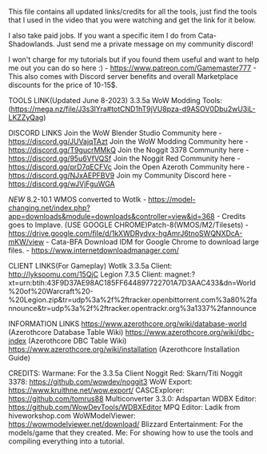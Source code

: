 This file contains all updated links/credits for all the tools, just find the tools that I used in the video that you were watching and get the link for it below.

I also take paid jobs. If you want a specific item I do from Cata-Shadowlands. Just send me a private message on my community discord!
 
I won't charge for my tutorials but if you found them useful and want to help me out you can do so here :) - https://www.patreon.com/Gamemaster777 - This also comes with Discord server benefits and overall Marketplace discounts for the price of 10-15$.

TOOLS LINK(Updated June 8-2023)
3.3.5a WoW Modding Tools: (https://mega.nz/file/J3s3lYra#totCND1hT9jVU8pza-d9ASOV0Dbu2wU3iL-LKZZyQag)

DISCORD LINKS
Join the WoW Blender Studio Community here - https://discord.gg/JUVajqTAzt
Join the WoW Modding Community here - https://discord.gg/T9gucrMMkQ
Join the Noggit 3378 Community here - https://discord.gg/95u6VfVQSf
Join the Noggit Red Community here - https://discord.gg/prD7qECFVc
Join the Open Azeroth Community here - https://discord.gg/NJxAEPFBV9
Join my Community Discord here - https://discord.gg/wJVjFguWGA
 
 *NEW* 8.2-10.1 WMOS converted to Wotlk - https://model-changing.net/index.php?app=downloads&module=downloads&controller=view&id=368 - Credits goes to Implave.
(USE GOOGLE CHROME)Patch-8(WMOS/M2/Tilesets) - https://drive.google.com/file/d/1kXWDRydvx-hgAmrJ6tnoSWQNXDcA-mKW/view - Cata-BFA
Download IDM for Google Chrome to download large files. - https://www.internetdownloadmanager.com/
 
CLIENT LINKS(For Gameplay)
Wotlk 3.3.5a Client: http://lyksoomu.com/15QjC
Legion 7.3.5 Client: magnet:?xt=urn:btih:43F9D37AE98AC185FF644897722701A7D3AAC433&dn=World%20of%20Warcraft%20-%20Legion.zip&tr=udp%3a%2f%2ftracker.openbittorrent.com%3a80%2fannounce&tr=udp%3a%2f%2ftracker.opentrackr.org%3a1337%2fannounce
 
INFORMATION LINKS
https://www.azerothcore.org/wiki/database-world (Azerothcore Database Table Wiki)
https://www.azerothcore.org/wiki/dbc-index (Azerothcore DBC Table Wiki)
https://www.azerothcore.org/wiki/installation (Azerothcore Installation Guide)
 
CREDITS:
Warmane: For the 3.3.5a Client
Noggit Red: Skarn/Titi
Noggit 3378: https://github.com/wowdev/noggit3
WoW Export: https://www.kruithne.net/wow.export/
CASCExplorer: https://github.com/tomrus88
Multiconverter 3.3.0: Adspartan
WDBX Editor: https://github.com/WowDevTools/WDBXEditor
MPQ Editor: Ladik from hiveworkshop.com
WoWModelViewer: https://wowmodelviewer.net/download/
Blizzard Entertainment: For the models/game that they created.
Me: For showing how to use the tools and compiling everything into a tutorial.
